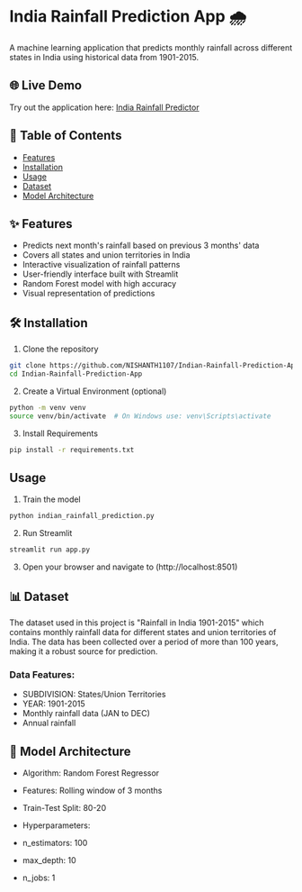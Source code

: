 # India Rainfall Prediction App 🌧️

A machine learning application that predicts monthly rainfall across different states in India using historical data from 1901-2015.

## 🌐 Live Demo
Try out the application here: [India Rainfall Predictor](https://indian-rainfall-prediction-app.streamlit.app)

## 📌 Table of Contents
- [Features](#features)
- [Installation](#installation)
- [Usage](#usage)
- [Dataset](#dataset)
- [Model Architecture](#model-architecture)

## ✨ Features
- Predicts next month's rainfall based on previous 3 months' data
- Covers all states and union territories in India
- Interactive visualization of rainfall patterns
- User-friendly interface built with Streamlit
- Random Forest model with high accuracy
- Visual representation of predictions

## 🛠️ Installation

1. Clone the repository
```bash
git clone https://github.com/NISHANTH1107/Indian-Rainfall-Prediction-App.git
cd Indian-Rainfall-Prediction-App
```

2. Create a Virtual Environment (optional)
```bash
python -m venv venv
source venv/bin/activate  # On Windows use: venv\Scripts\activate
```

3. Install Requirements
```bash
pip install -r requirements.txt
```

## Usage
1. Train the model
```bash
python indian_rainfall_prediction.py
```

2. Run Streamlit
```bash
streamlit run app.py
```

3. Open your browser and navigate to (http://localhost:8501)

## 📊 Dataset
The dataset used in this project is "Rainfall in India 1901-2015" which contains monthly rainfall data for different states and union territories of India. The data has been collected over a period of more than 100 years, making it a robust source for prediction.

### Data Features:

- SUBDIVISION: States/Union Territories
- YEAR: 1901-2015
- Monthly rainfall data (JAN to DEC)
- Annual rainfall

## 🤖 Model Architecture

- Algorithm: Random Forest Regressor
- Features: Rolling window of 3 months
- Train-Test Split: 80-20
- Hyperparameters:

- n_estimators: 100
- max_depth: 10
- n_jobs: 1



